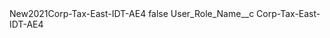 <?xml version="1.0" encoding="UTF-8"?>
<CustomMetadata xmlns="http://soap.sforce.com/2006/04/metadata" xmlns:xsi="http://www.w3.org/2001/XMLSchema-instance" xmlns:xsd="http://www.w3.org/2001/XMLSchema">
    <label>New2021Corp-Tax-East-IDT-AE4</label>
    <protected>false</protected>
    <values>
        <field>User_Role_Name__c</field>
        <value xsi:type="xsd:string">Corp-Tax-East-IDT-AE4</value>
    </values>
</CustomMetadata>
